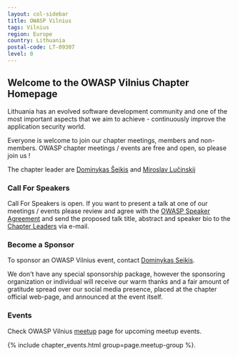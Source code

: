 ```yaml
---
layout: col-sidebar
title: OWASP Vilnius
tags: Vilnius
region: Europe
country: Lithuania
postal-code: LT-09307
level: 0  
---
```


## Welcome to the OWASP Vilnius Chapter Homepage

Lithuania has an evolved software development community and one of the
most important aspects that we aim to achieve - continuously improve
the application security world.

Everyone is welcome to join our chapter meetings, members and
non-members. OWASP chapter meetings / events are free and
open, so please join us !

The chapter leader are [Dominykas Šeikis](mailto:dominykas.seikis@owasp.org) and [Miroslav Lučinskij](mailto:miroslav.lucinskij@owasp.org)

### Call For Speakers

Call For Speakers is open. If you want to present a talk at one of our meetings / events please review and agree with the
[OWASP Speaker Agreement](https://owasp.org/www-policy/legal/speaker-agreement) and send the proposed talk title, abstract and speaker bio to the [Chapter Leaders](leaders.md) via e-mail.  

### Become a Sponsor

To sponsor an OWASP Vilnius event, contact [Dominykas Seikis](mailto:dominykas.seikis@owasp.org).

We don't have any special sponsorship package, however the sponsoring organization or individual will receive our warm thanks and a fair
amount of gratitude spread over our social media presence, placed at the chapter official web-page, and announced at the event itself.

### Events

Check OWASP Vilnius [meetup](https://www.meetup.com/owasp-vilnius/) page for upcoming meetup events. 

{% include chapter_events.html group=page.meetup-group %}. 
